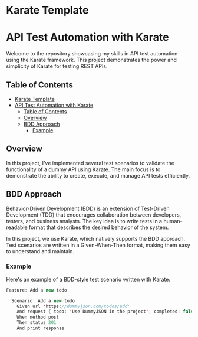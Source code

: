 # Karate Template

# API Test Automation with Karate

Welcome to the repository showcasing my skills in API test automation using the Karate framework. This project demonstrates the power and simplicity of Karate for testing REST APIs.

## Table of Contents

- [Karate Template](#karate-template)
- [API Test Automation with Karate](#api-test-automation-with-karate)
  - [Table of Contents](#table-of-contents)
  - [Overview](#overview)
  - [BDD Approach](#bdd-approach)
    - [Example](#example)

## Overview

In this project, I've implemented several test scenarios to validate the functionality of a dummy API using Karate. The main focus is to demonstrate the ability to create, execute, and manage API tests efficiently.

## BDD Approach

Behavior-Driven Development (BDD) is an extension of Test-Driven Development (TDD) that encourages collaboration between developers, testers, and business analysts. The key idea is to write tests in a human-readable format that describes the desired behavior of the system.

In this project, we use Karate, which natively supports the BDD approach. Test scenarios are written in a Given-When-Then format, making them easy to understand and maintain.

### Example

Here's an example of a BDD-style test scenario written with Karate:

```java
Feature: Add a new todo

  Scenario: Add a new todo
    Given url 'https://dummyjson.com/todos/add'
    And request { todo: 'Use DummyJSON in the project', completed: false, userId: 5 }
    When method post
    Then status 201
    And print response
